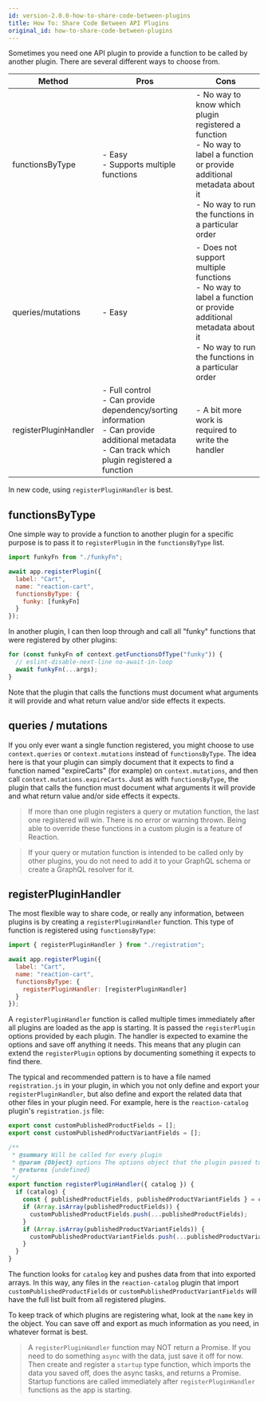 ```yaml
---
id: version-2.0.0-how-to-share-code-between-plugins
title: How To: Share Code Between API Plugins
original_id: how-to-share-code-between-plugins
---
```


Sometimes you need one API plugin to provide a function to be called by another plugin. There are several different ways to choose from.

| Method                | Pros                                                                                                                                               | Cons                                                                                                                                                                         |
|-----------------------|----------------------------------------------------------------------------------------------------------------------------------------------------|------------------------------------------------------------------------------------------------------------------------------------------------------------------------------|
| functionsByType       | - Easy<br>- Supports multiple functions                                                                                                               | - No way to know which plugin registered a function<br>- No way to label a function or provide additional metadata about it<br>- No way to run the functions in a particular order |
| queries/mutations     | - Easy                                                                                                                                             | - Does not support multiple functions<br>- No way to label a function or provide additional metadata about it<br>- No way to run the functions in a particular order               |
| registerPluginHandler | - Full control<br>- Can provide dependency/sorting information<br>- Can provide additional metadata<br>- Can track which plugin registered a function | - A bit more work is required to write the handler                                                                                                                           |

In new code, using `registerPluginHandler` is best.

## functionsByType

One simple way to provide a function to another plugin for a specific purpose is to pass it to `registerPlugin` in the `functionsByType` list.

```js
import funkyFn from "./funkyFn";

await app.registerPlugin({
  label: "Cart",
  name: "reaction-cart",
  functionsByType: {
    funky: [funkyFn]
  }
});
```

In another plugin, I can then loop through and call all "funky" functions that were registered by other plugins:

```js
for (const funkyFn of context.getFunctionsOfType("funky")) {
  // eslint-disable-next-line no-await-in-loop
  await funkyFn(...args);
}
```

Note that the plugin that calls the functions must document what arguments it will provide and what return value and/or side effects it expects.

## queries / mutations

If you only ever want a single function registered, you might choose to use `context.queries` or `context.mutations` instead of `functionsByType`. The idea here is that your plugin can simply document that it expects to find a function named "expireCarts" (for example) on `context.mutations`, and then call `context.mutations.expireCarts`. Just as with `functionsByType`, the plugin that calls the function must document what arguments it will provide and what return value and/or side effects it expects.

> If more than one plugin registers a query or mutation function, the last one registered will win. There is no error or warning thrown. Being able to override these functions in a custom plugin is a feature of Reaction.

> If your query or mutation function is intended to be called only by other plugins, you do not need to add it to your GraphQL schema or create a GraphQL resolver for it.

## registerPluginHandler

The most flexible way to share code, or really any information, between plugins is by creating a `registerPluginHandler` function. This type of function is registered using `functionsByType`:

```js
import { registerPluginHandler } from "./registration";

await app.registerPlugin({
  label: "Cart",
  name: "reaction-cart",
  functionsByType: {
    registerPluginHandler: [registerPluginHandler]
  }
});
```

A `registerPluginHandler` function is called multiple times immediately after all plugins are loaded as the app is starting. It is passed the `registerPlugin` options provided by each plugin. The handler is expected to examine the options and save off anything it needs. This means that any plugin can extend the `registerPlugin` options by documenting something it expects to find there.

The typical and recommended pattern is to have a file named `registration.js` in your plugin, in which you not only define and export your `registerPluginHandler`, but also define and export the related data that other files in your plugin need. For example, here is the `reaction-catalog` plugin's `registration.js` file:

```js
export const customPublishedProductFields = [];
export const customPublishedProductVariantFields = [];

/**
 * @summary Will be called for every plugin
 * @param {Object} options The options object that the plugin passed to registerPlugin
 * @returns {undefined}
 */
export function registerPluginHandler({ catalog }) {
  if (catalog) {
    const { publishedProductFields, publishedProductVariantFields } = catalog;
    if (Array.isArray(publishedProductFields)) {
      customPublishedProductFields.push(...publishedProductFields);
    }
    if (Array.isArray(publishedProductVariantFields)) {
      customPublishedProductVariantFields.push(...publishedProductVariantFields);
    }
  }
}
```

The function looks for `catalog` key and pushes data from that into exported arrays. In this way, any files in the `reaction-catalog` plugin that import `customPublishedProductFields` or `customPublishedProductVariantFields` will have the full list built from all registered plugins.

To keep track of which plugins are registering what, look at the `name` key in the object. You can save off and export as much information as you need, in whatever format is best.

> A `registerPluginHandler` function may NOT return a Promise. If you need to do something `async` with the data, just save it off for now. Then create and register a `startup` type function, which imports the data you saved off, does the async tasks, and returns a Promise. Startup functions are called immediately after `registerPluginHandler` functions as the app is starting.
